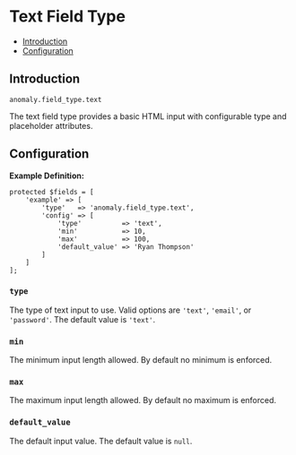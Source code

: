 # Text Field Type

- [Introduction](#introduction)
- [Configuration](#configuration)


<a name="introduction"></a>
## Introduction

`anomaly.field_type.text`

The text field type provides a basic HTML input with configurable type and placeholder attributes.


<a name="configuration"></a>
## Configuration

**Example Definition:**

    protected $fields = [
        'example' => [
            'type'   => 'anomaly.field_type.text',
            'config' => [
                'type'          => 'text',
                'min'           => 10,
                'max'           => 100,
                'default_value' => 'Ryan Thompson'
            ]
        ]
    ];

### `type`

The type of text input to use. Valid options are `'text'`, `'email'`, or `'password'`. The default value is `'text'`.

### `min`

The minimum input length allowed. By default no minimum is enforced.

### `max`

The maximum input length allowed. By default no maximum is enforced.

### `default_value`

The default input value. The default value is `null`.
